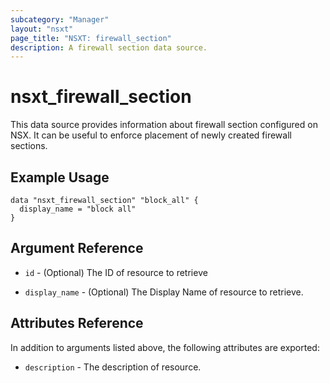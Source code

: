 ```yaml
---
subcategory: "Manager"
layout: "nsxt"
page_title: "NSXT: firewall_section"
description: A firewall section data source.
---
```


# nsxt_firewall_section

This data source provides information about firewall section configured on NSX. It can be useful to enforce placement of newly created firewall sections.

## Example Usage

```hcl
data "nsxt_firewall_section" "block_all" {
  display_name = "block all"
}
```

## Argument Reference

* `id` - (Optional) The ID of resource to retrieve

* `display_name` - (Optional) The Display Name of resource to retrieve.

## Attributes Reference

In addition to arguments listed above, the following attributes are exported:

* `description` - The description of resource.
